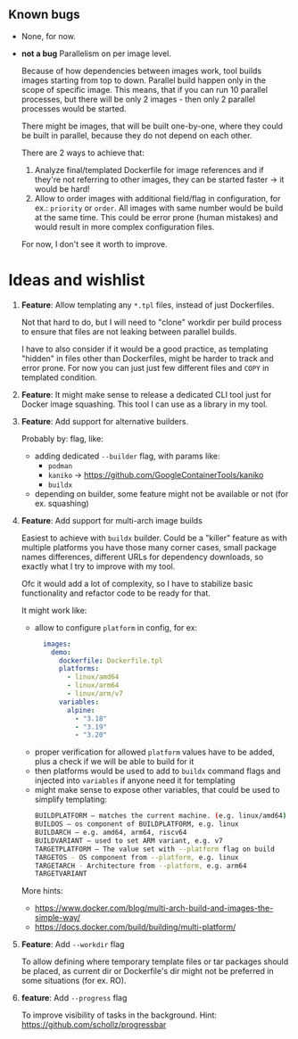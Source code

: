 ## Known bugs

- None, for now.
- **not a bug** Parallelism on per image level.

  Because of how dependencies between images work, tool builds images starting from top to down. Parallel build happen only in the scope of specific image. This means, that if you can run 10 parallel processes, but there will be only 2 images - then only 2 parallel processes would be started.

  There might be images, that will be built one-by-one, where they could be built in parallel, because they do not depend on each other.

  There are 2 ways to achieve that:
  1. Analyze final/templated Dockerfile for image references and if they're not referring to other images, they can be started faster -> it would be hard!
  2. Allow to order images with additional field/flag in configuration, for ex.: `priority` or `order`. All images with same number would be build at the same time. This could be error prone (human mistakes) and would result in more complex configuration files.

  For now, I don't see it worth to improve.


Ideas and wishlist
==================

1.  **Feature**: Allow templating any `*.tpl` files, instead of just Dockerfiles.

    Not that hard to do, but I will need to "clone" workdir per build process to ensure that files are not leaking between parallel builds.

    I have to also consider if it would be a good practice, as templating "hidden" in files other than Dockerfiles, might be harder to track and error prone. For now you can just just few different files and `COPY` in templated condition.

2.  **Feature**: It might make sense to release a dedicated CLI tool just for Docker image squashing. This tool I can use as a library in my tool.

3.  **Feature**: Add support for alternative builders.

    Probably by:  flag, like:
    - adding dedicated `--builder` flag, with params like:
        - `podman`
        - `kaniko` -> https://github.com/GoogleContainerTools/kaniko
        - `buildx`
    - depending on builder, some feature might not be available or not (for ex. squashing)

5.  **Feature**: Add support for multi-arch image builds

    Easiest to achieve with `buildx` builder. Could be a "killer" feature as with multiple platforms you have those many corner cases, small package names differences, different URLs for dependency downloads, so exactly what I try to improve with my tool.

    Ofc it would add a lot of complexity, so I have to stabilize basic functionality and refactor code to be ready for that.

    It might work like:

    - allow to configure `platform` in config, for ex:
      ```yaml
        images:
          demo:
            dockerfile: Dockerfile.tpl
            platforms:
              - linux/amd64
              - linux/arm64
              - linux/arm/v7
            variables:
              alpine:
                - "3.18"
                - "3.19"
                - "3.20"
      ```
    - proper verification for allowed `platform` values have to be added, plus a check if we will be able to build for it
    - then platforms would be used to add to `buildx` command flags and injected into `variables` if anyone need it for templating
    - might make sense to expose other variables, that could be used to simplify templating:
      ```bash
      BUILDPLATFORM — matches the current machine. (e.g. linux/amd64)
      BUILDOS — os component of BUILDPLATFORM, e.g. linux
      BUILDARCH — e.g. amd64, arm64, riscv64
      BUILDVARIANT — used to set ARM variant, e.g. v7
      TARGETPLATFORM — The value set with --platform flag on build
      TARGETOS - OS component from --platform, e.g. linux
      TARGETARCH - Architecture from --platform, e.g. arm64
      TARGETVARIANT
      ```

    More hints:
    - https://www.docker.com/blog/multi-arch-build-and-images-the-simple-way/
    - https://docs.docker.com/build/building/multi-platform/

9.  **Feature**: Add `--workdir` flag

    To allow defining where temporary template files or tar packages should be placed, as current dir or Dockerfile's dir might not be preferred in some situations (for ex. RO).

10. **feature**: Add `--progress` flag

    To improve visibility of tasks in the background.
    Hint: https://github.com/schollz/progressbar
